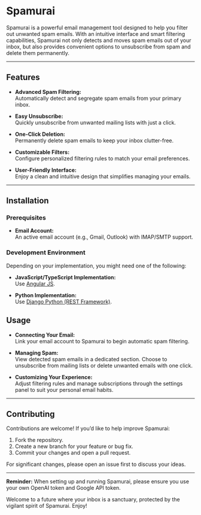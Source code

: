 # Spamurai

Spamurai is a powerful email management tool designed to help you filter out unwanted spam emails. With an intuitive interface and smart filtering capabilities, Spamurai not only detects and moves spam emails out of your inbox, but also provides convenient options to unsubscribe from spam and delete them permanently.

---

## Features

- **Advanced Spam Filtering:**  
  Automatically detect and segregate spam emails from your primary inbox.

- **Easy Unsubscribe:**  
  Quickly unsubscribe from unwanted mailing lists with just a click.

- **One-Click Deletion:**  
  Permanently delete spam emails to keep your inbox clutter-free.

- **Customizable Filters:**  
  Configure personalized filtering rules to match your email preferences.

- **User-Friendly Interface:**  
  Enjoy a clean and intuitive design that simplifies managing your emails.

---

## Installation

### Prerequisites

- **Email Account:**  
  An active email account (e.g., Gmail, Outlook) with IMAP/SMTP support.

### Development Environment

Depending on your implementation, you might need one of the following:

- **JavaScript/TypeScript Implementation:**  
  Use [Angular JS](https://nodejs.org/).

- **Python Implementation:**  
  Use [Django Python (REST Framework)](https://www.python.org/).

## Usage

- **Connecting Your Email:**  
  Link your email account to Spamurai to begin automatic spam filtering.

- **Managing Spam:**  
  View detected spam emails in a dedicated section. Choose to unsubscribe from mailing lists or delete unwanted emails with one click.

- **Customizing Your Experience:**  
  Adjust filtering rules and manage subscriptions through the settings panel to suit your personal email habits.

---

## Contributing

Contributions are welcome! If you’d like to help improve Spamurai:

1. Fork the repository.
2. Create a new branch for your feature or bug fix.
3. Commit your changes and open a pull request.

For significant changes, please open an issue first to discuss your ideas.

---


**Reminder:** When setting up and running Spamurai, please ensure you use your own OpenAI token and Google API token.

Welcome to a future where your inbox is a sanctuary, protected by the vigilant spirit of Spamurai. Enjoy!
